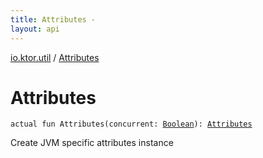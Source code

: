 ```yaml
---
title: Attributes - 
layout: api
---
```


<div class='api-docs-breadcrumbs'><a href="index.html">io.ktor.util</a> / <a href="./-attributes.html">Attributes</a></div>

# Attributes

<div class="signature"><code><span class="keyword">actual</span> <span class="keyword">fun </span><span class="identifier">Attributes</span><span class="symbol">(</span><span class="parameterName" id="io.ktor.util$Attributes(kotlin.Boolean)/concurrent">concurrent</span><span class="symbol">:</span>&nbsp;<a href="https://kotlinlang.org/api/latest/jvm/stdlib/kotlin/-boolean/index.html"><span class="identifier">Boolean</span></a><span class="symbol">)</span><span class="symbol">: </span><a href="-attributes/index.html"><span class="identifier">Attributes</span></a></code></div>

Create JVM specific attributes instance

